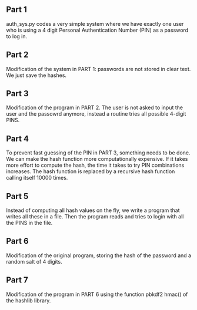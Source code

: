 ## Part 1
auth_sys.py codes a very simple system where we have exactly one user who is using a 4
digit Personal Authentication Number (PIN) as a password to log in.

## Part 2
Modification of the system in PART 1: passwords are not stored in clear text. We just save the hashes.

## Part 3
Modification of the program in PART 2. The user is not asked to input the user and the passowrd anymore, instead a routine tries all possible 4-digit PINS.

## Part 4
To prevent fast guessing of the PIN in PART 3, something needs to be done. We can make the hash function more computationally expensive. If it takes more effort to compute the hash, the time it takes to try PIN combinations increases. The hash function is replaced by a recursive hash function calling itself 10000 times.

## Part 5
Instead of computing all hash values on the fly, we write a program that writes all these in a file. Then the program reads and tries to login with all the PINS in the file.

## Part 6
Modification of the original program, storing the hash of the password and a random salt of 4 digits.

## Part 7
Modification of the program in PART 6 using the function pbkdf2 hmac() of the hashlib library.